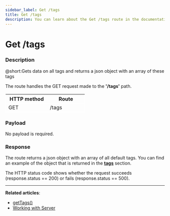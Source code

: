 ```yaml
---
sidebar_label: Get /tags
title: Get /tags
description: You can learn about the Get /tags route in the documentation of the DHTMLX JavaScript To Do List library. Browse developer guides and API reference, try out code examples and live demos, and download a free 30-day evaluation version of DHTMLX To Do List.
---
```


# Get /tags

### Description

@short:Gets data on all tags and returns a json object with an array of these tags

The route handles the GET request made to the **'/tags'** path.

<table style="border: 1px solid white; border-collapse: collapse; width:50%">
<thead style="border: 1px solid white; border-collapse: collapse;">
<th style="width:25%">HTTP method</th>
<th style="width:25%">Route</th>
</thead>
<tbody style="border: 1px solid white; border-collapse: collapse">
<tr>
<td>GET</td>
<td>/tags</td>
</tr>
</tbody>
</table>


### Payload

No payload is required.


### Response

The route returns a json object with an array of all default tags. 
You can find an example of the object that is returned in the [**tags**](api/configs/tags_config.md) section.

The HTTP status code shows whether the request succeeds (response.status == 200) or fails (response.status == 500).

---

**Related articles**: 

- [getTags()](api/rest_api/methods/gettags_method.md)
- [Working with Server](guides/working_with_server.md)